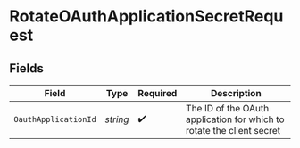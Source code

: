 # RotateOAuthApplicationSecretRequest


## Fields

| Field                                                                 | Type                                                                  | Required                                                              | Description                                                           |
| --------------------------------------------------------------------- | --------------------------------------------------------------------- | --------------------------------------------------------------------- | --------------------------------------------------------------------- |
| `OauthApplicationId`                                                  | *string*                                                              | :heavy_check_mark:                                                    | The ID of the OAuth application for which to rotate the client secret |